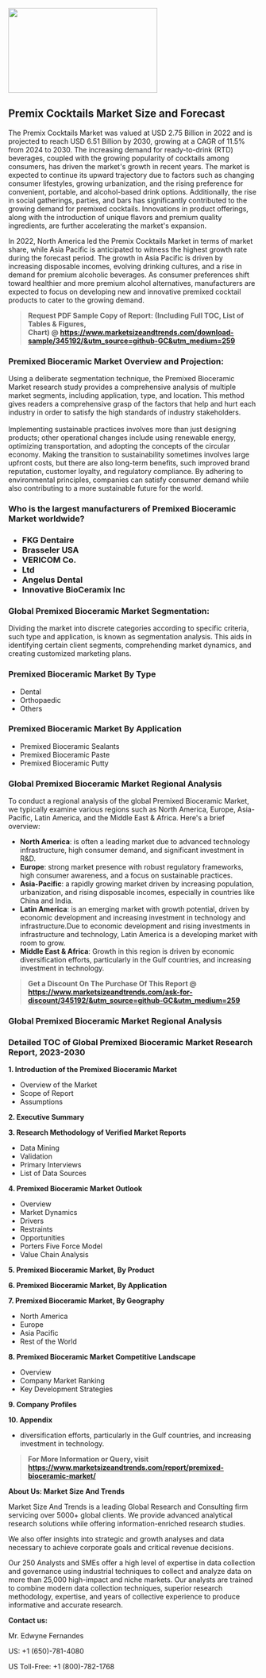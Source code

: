 <p><img class="alignnone size-medium wp-image-20088" src="https://ffe5etoiles.com/wp-content/uploads/2024/12/MST1-300x171.png" alt="" width="300" height="171" /></p><h2>Premix Cocktails Market Size and Forecast</h2><p>The Premix Cocktails Market was valued at USD 2.75 Billion in 2022 and is projected to reach USD 6.51 Billion by 2030, growing at a CAGR of 11.5% from 2024 to 2030. The increasing demand for ready-to-drink (RTD) beverages, coupled with the growing popularity of cocktails among consumers, has driven the market's growth in recent years. The market is expected to continue its upward trajectory due to factors such as changing consumer lifestyles, growing urbanization, and the rising preference for convenient, portable, and alcohol-based drink options. Additionally, the rise in social gatherings, parties, and bars has significantly contributed to the growing demand for premixed cocktails. Innovations in product offerings, along with the introduction of unique flavors and premium quality ingredients, are further accelerating the market's expansion.</p><p>In 2022, North America led the Premix Cocktails Market in terms of market share, while Asia Pacific is anticipated to witness the highest growth rate during the forecast period. The growth in Asia Pacific is driven by increasing disposable incomes, evolving drinking cultures, and a rise in demand for premium alcoholic beverages. As consumer preferences shift toward healthier and more premium alcohol alternatives, manufacturers are expected to focus on developing new and innovative premixed cocktail products to cater to the growing demand.</p></p><blockquote id="" class=""><strong>Request PDF Sample Copy of Report: (Including Full TOC, List of Tables &amp; Figures, Chart)&nbsp;@&nbsp;<strong><a href="https://www.marketsizeandtrends.com/download-sample/345192/&utm_source=github-GC&utm_medium=259" target="_blank">https://www.marketsizeandtrends.com/download-sample/345192/&utm_source=github-GC&utm_medium=259</a></strong></strong></blockquote><h3 id="" class="">Premixed Bioceramic Market&nbsp;Overview and Projection:</h3><p id="" class="">Using a deliberate segmentation technique, the Premixed Bioceramic Market research study provides a comprehensive analysis of multiple market segments, including application, type, and location. This method gives readers a comprehensive grasp of the factors that help and hurt each industry in order to satisfy the high standards of industry stakeholders. <br /> <br />Implementing sustainable practices involves more than just designing products; other operational changes include using renewable energy, optimizing transportation, and adopting the concepts of the circular economy. Making the transition to sustainability sometimes involves large upfront costs, but there are also long-term benefits, such improved brand reputation, customer loyalty, and regulatory compliance. By adhering to environmental principles, companies can satisfy consumer demand while also contributing to a more sustainable future for the world.</p><h3 id="" class="">Who is the largest manufacturers of&nbsp;Premixed Bioceramic Market worldwide?</h3><h3 class=""><p><ul><li>FKG Dentaire </li><li> Brasseler USA </li><li> VERICOM Co. </li><li> Ltd </li><li> Angelus Dental </li><li> Innovative BioCeramix Inc</li></ul></p></h3><h3 id="" class="">Global&nbsp;Premixed Bioceramic Market Segmentation:</h3><p id="" class="">Dividing the market into discrete categories according to specific criteria, such type and application, is known as segmentation analysis. This aids in identifying certain client segments, comprehending market dynamics, and creating customized marketing plans.</p><h3 id="" class="">Premixed Bioceramic Market&nbsp;By Type</h3><p><p><ul><li>Dental</li><li> Orthopaedic</li><li> Others</p></li></ul></p></p><h3 id="" class="">Premixed Bioceramic Market&nbsp;By Application</h3><p class=""><p><ul><li>Premixed Bioceramic Sealants</li><li> Premixed Bioceramic Paste</li><li> Premixed Bioceramic Putty</li></ul></p></p><h3 id="" class="">Global Premixed Bioceramic Market Regional Analysis</h3><p id="" class="">To conduct a regional analysis of the global Premixed Bioceramic Market, we typically examine various regions such as North America, Europe, Asia-Pacific, Latin America, and the Middle East &amp; Africa. Here's a brief overview:</p><ul><li><strong>North America</strong>: is often a leading market due to advanced technology infrastructure, high consumer demand, and significant investment in R&amp;D.</li><li><strong>Europe</strong>: strong market presence with robust regulatory frameworks, high consumer awareness, and a focus on sustainable practices.</li><li><strong>Asia-Pacific</strong>: a rapidly growing market driven by increasing population, urbanization, and rising disposable incomes, especially in countries like China and India.</li><li><strong>Latin America</strong>: is an emerging market with growth potential, driven by economic development and increasing investment in technology and infrastructure.Due to economic development and rising investments in infrastructure and technology, Latin America is a developing market with room to grow.</li><li><strong>Middle East &amp; Africa</strong>: Growth in this region is driven by economic diversification efforts, particularly in the Gulf countries, and increasing investment in technology.</li></ul><blockquote id="" class=""><strong>Get a Discount On The Purchase Of This Report @ <strong><a href="https://www.marketsizeandtrends.com/ask-for-discount/345192/&utm_source=github-GC&utm_medium=259" target="_blank">https://www.marketsizeandtrends.com/ask-for-discount/345192/&utm_source=github-GC&utm_medium=259</a></strong></strong></blockquote><h3 id="" class="">Global Premixed Bioceramic Market Regional Analysis</h3><h3 id="" class="">Detailed TOC of Global Premixed Bioceramic Market Research Report, 2023-2030</h3><p id="" class=""><strong>1. Introduction of the Premixed Bioceramic Market</strong></p><ul><li>Overview of the Market</li><li>Scope of Report</li><li>Assumptions</li></ul><p id="" class=""><strong>2. Executive Summary</strong></p><p id="" class=""><strong>3. Research Methodology of Verified Market Reports</strong></p><ul><li>Data Mining</li><li>Validation</li><li>Primary Interviews</li><li>List of Data Sources</li></ul><p id="" class=""><strong>4. Premixed Bioceramic Market Outlook</strong></p><ul><li>Overview</li><li>Market Dynamics</li><li>Drivers</li><li>Restraints</li><li>Opportunities</li><li>Porters Five Force Model</li><li>Value Chain Analysis</li></ul><p id="" class=""><strong>5. Premixed Bioceramic Market, By Product</strong></p><p id="" class=""><strong>6. Premixed Bioceramic Market, By Application</strong></p><p id="" class=""><strong>7. Premixed Bioceramic Market, By Geography</strong></p><ul><li>North America</li><li>Europe</li><li>Asia Pacific</li><li>Rest of the World</li></ul><p id="" class=""><strong>8. Premixed Bioceramic Market Competitive Landscape</strong></p><ul><li>Overview</li><li>Company Market Ranking</li><li>Key Development Strategies</li></ul><p id="" class=""><strong>9. Company Profiles</strong></p><p id="" class=""><strong>10. Appendix</strong></p><ul><li>diversification efforts, particularly in the Gulf countries, and increasing investment in technology.</li></ul><blockquote id="" class=""><strong>For More Information or Query, visit <strong><strong><a href="https://www.marketsizeandtrends.com/report/premixed-bioceramic-market/" target="_blank">https://www.marketsizeandtrends.com/report/premixed-bioceramic-market/</a></strong></strong></strong></blockquote><p id="" class=""><strong>About Us: Market Size And Trends</strong></p><p id="" class="">Market Size And Trends is a leading Global Research and Consulting firm servicing over 5000+ global clients. We provide advanced analytical research solutions while offering information-enriched research studies.</p><p id="" class="">We also offer insights into strategic and growth analyses and data necessary to achieve corporate goals and critical revenue decisions.</p><p id="" class="">Our 250 Analysts and SMEs offer a high level of expertise in data collection and governance using industrial techniques to collect and analyze data on more than 25,000 high-impact and niche markets. Our analysts are trained to combine modern data collection techniques, superior research methodology, expertise, and years of collective experience to produce informative and accurate research.</p><p id="" class=""><strong>Contact us:</strong></p><p id="" class="">Mr. Edwyne Fernandes</p><p id="" class="">US: +1 (650)-781-4080</p><p id="" class="">US Toll-Free: +1 (800)-782-1768</p>

